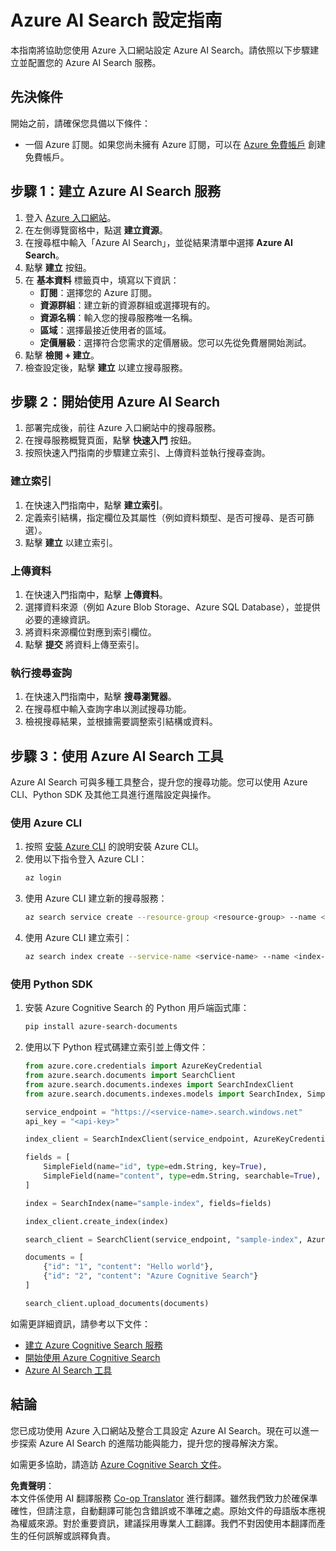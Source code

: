 <!--
CO_OP_TRANSLATOR_METADATA:
{
  "original_hash": "f0ce2d470f3efad6f8c7df376f416a4b",
  "translation_date": "2025-07-12T07:34:12+00:00",
  "source_file": "00-course-setup/AzureSearch.md",
  "language_code": "mo"
}
-->
# Azure AI Search 設定指南

本指南將協助您使用 Azure 入口網站設定 Azure AI Search。請依照以下步驟建立並配置您的 Azure AI Search 服務。

## 先決條件

開始之前，請確保您具備以下條件：

- 一個 Azure 訂閱。如果您尚未擁有 Azure 訂閱，可以在 [Azure 免費帳戶](https://azure.microsoft.com/free/?wt.mc_id=studentamb_258691) 創建免費帳戶。

## 步驟 1：建立 Azure AI Search 服務

1. 登入 [Azure 入口網站](https://portal.azure.com/?wt.mc_id=studentamb_258691)。
2. 在左側導覽窗格中，點選 **建立資源**。
3. 在搜尋框中輸入「Azure AI Search」，並從結果清單中選擇 **Azure AI Search**。
4. 點擊 **建立** 按鈕。
5. 在 **基本資料** 標籤頁中，填寫以下資訊：
   - **訂閱**：選擇您的 Azure 訂閱。
   - **資源群組**：建立新的資源群組或選擇現有的。
   - **資源名稱**：輸入您的搜尋服務唯一名稱。
   - **區域**：選擇最接近使用者的區域。
   - **定價層級**：選擇符合您需求的定價層級。您可以先從免費層開始測試。
6. 點擊 **檢閱 + 建立**。
7. 檢查設定後，點擊 **建立** 以建立搜尋服務。

## 步驟 2：開始使用 Azure AI Search

1. 部署完成後，前往 Azure 入口網站中的搜尋服務。
2. 在搜尋服務概覽頁面，點擊 **快速入門** 按鈕。
3. 按照快速入門指南的步驟建立索引、上傳資料並執行搜尋查詢。

### 建立索引

1. 在快速入門指南中，點擊 **建立索引**。
2. 定義索引結構，指定欄位及其屬性（例如資料類型、是否可搜尋、是否可篩選）。
3. 點擊 **建立** 以建立索引。

### 上傳資料

1. 在快速入門指南中，點擊 **上傳資料**。
2. 選擇資料來源（例如 Azure Blob Storage、Azure SQL Database），並提供必要的連線資訊。
3. 將資料來源欄位對應到索引欄位。
4. 點擊 **提交** 將資料上傳至索引。

### 執行搜尋查詢

1. 在快速入門指南中，點擊 **搜尋瀏覽器**。
2. 在搜尋框中輸入查詢字串以測試搜尋功能。
3. 檢視搜尋結果，並根據需要調整索引結構或資料。

## 步驟 3：使用 Azure AI Search 工具

Azure AI Search 可與多種工具整合，提升您的搜尋功能。您可以使用 Azure CLI、Python SDK 及其他工具進行進階設定與操作。

### 使用 Azure CLI

1. 按照 [安裝 Azure CLI](https://learn.microsoft.com/en-us/cli/azure/install-azure-cli?wt.mc_id=studentamb_258691) 的說明安裝 Azure CLI。
2. 使用以下指令登入 Azure CLI：
   ```bash
   az login
   ```
3. 使用 Azure CLI 建立新的搜尋服務：
   ```bash
   az search service create --resource-group <resource-group> --name <service-name> --sku Free
   ```
4. 使用 Azure CLI 建立索引：
   ```bash
   az search index create --service-name <service-name> --name <index-name> --fields "field1:type, field2:type"
   ```

### 使用 Python SDK

1. 安裝 Azure Cognitive Search 的 Python 用戶端函式庫：
   ```bash
   pip install azure-search-documents
   ```
2. 使用以下 Python 程式碼建立索引並上傳文件：
   ```python
   from azure.core.credentials import AzureKeyCredential
   from azure.search.documents import SearchClient
   from azure.search.documents.indexes import SearchIndexClient
   from azure.search.documents.indexes.models import SearchIndex, SimpleField, edm

   service_endpoint = "https://<service-name>.search.windows.net"
   api_key = "<api-key>"

   index_client = SearchIndexClient(service_endpoint, AzureKeyCredential(api_key))

   fields = [
       SimpleField(name="id", type=edm.String, key=True),
       SimpleField(name="content", type=edm.String, searchable=True),
   ]

   index = SearchIndex(name="sample-index", fields=fields)

   index_client.create_index(index)

   search_client = SearchClient(service_endpoint, "sample-index", AzureKeyCredential(api_key))

   documents = [
       {"id": "1", "content": "Hello world"},
       {"id": "2", "content": "Azure Cognitive Search"}
   ]

   search_client.upload_documents(documents)
   ```

如需更詳細資訊，請參考以下文件：

- [建立 Azure Cognitive Search 服務](https://learn.microsoft.com/en-us/azure/search/search-create-service-portal?wt.mc_id=studentamb_258691)
- [開始使用 Azure Cognitive Search](https://learn.microsoft.com/en-us/azure/search/search-get-started-portal?wt.mc_id=studentamb_258691)
- [Azure AI Search 工具](https://learn.microsoft.com/en-us/azure/ai-services/agents/how-to/tools/azure-ai-search?tabs=azurecli%2Cpython&pivots=code-examples?wt.mc_id=studentamb_258691)

## 結論

您已成功使用 Azure 入口網站及整合工具設定 Azure AI Search。現在可以進一步探索 Azure AI Search 的進階功能與能力，提升您的搜尋解決方案。

如需更多協助，請造訪 [Azure Cognitive Search 文件](https://learn.microsoft.com/en-us/azure/search/?wt.mc_id=studentamb_258691)。

**免責聲明**：  
本文件係使用 AI 翻譯服務 [Co-op Translator](https://github.com/Azure/co-op-translator) 進行翻譯。雖然我們致力於確保準確性，但請注意，自動翻譯可能包含錯誤或不準確之處。原始文件的母語版本應視為權威來源。對於重要資訊，建議採用專業人工翻譯。我們不對因使用本翻譯而產生的任何誤解或誤釋負責。